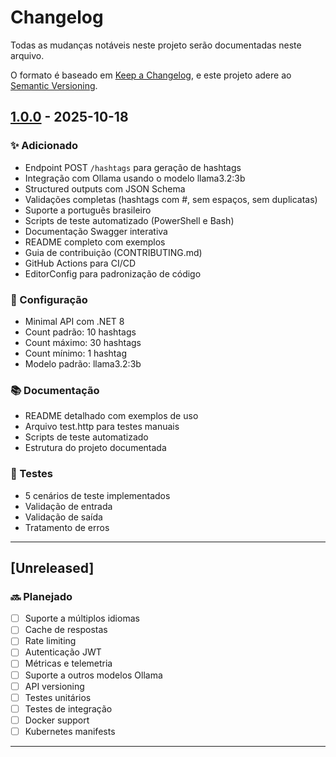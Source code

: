 # Changelog

Todas as mudanças notáveis neste projeto serão documentadas neste arquivo.

O formato é baseado em [Keep a Changelog](https://keepachangelog.com/pt-BR/1.0.0/),
e este projeto adere ao [Semantic Versioning](https://semver.org/lang/pt-BR/).

## [1.0.0] - 2025-10-18

### ✨ Adicionado

-   Endpoint POST `/hashtags` para geração de hashtags
-   Integração com Ollama usando o modelo llama3.2:3b
-   Structured outputs com JSON Schema
-   Validações completas (hashtags com #, sem espaços, sem duplicatas)
-   Suporte a português brasileiro
-   Scripts de teste automatizado (PowerShell e Bash)
-   Documentação Swagger interativa
-   README completo com exemplos
-   Guia de contribuição (CONTRIBUTING.md)
-   GitHub Actions para CI/CD
-   EditorConfig para padronização de código

### 🔧 Configuração

-   Minimal API com .NET 8
-   Count padrão: 10 hashtags
-   Count máximo: 30 hashtags
-   Count mínimo: 1 hashtag
-   Modelo padrão: llama3.2:3b

### 📚 Documentação

-   README detalhado com exemplos de uso
-   Arquivo test.http para testes manuais
-   Scripts de teste automatizado
-   Estrutura do projeto documentada

### 🧪 Testes

-   5 cenários de teste implementados
-   Validação de entrada
-   Validação de saída
-   Tratamento de erros

---

## [Unreleased]

### 🔜 Planejado

-   [ ] Suporte a múltiplos idiomas
-   [ ] Cache de respostas
-   [ ] Rate limiting
-   [ ] Autenticação JWT
-   [ ] Métricas e telemetria
-   [ ] Suporte a outros modelos Ollama
-   [ ] API versioning
-   [ ] Testes unitários
-   [ ] Testes de integração
-   [ ] Docker support
-   [ ] Kubernetes manifests

---

[1.0.0]: https://github.com/SEU-USUARIO/hashtag-generator-api/releases/tag/v1.0.0
